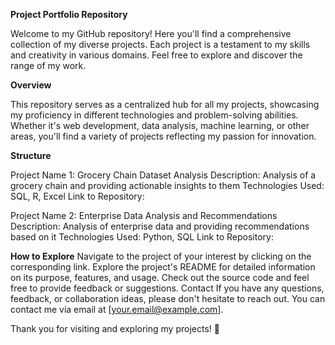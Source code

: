 **Project Portfolio Repository**

Welcome to my GitHub repository! Here you'll find a comprehensive collection of my diverse projects. Each project is a testament to my skills and creativity in various domains. Feel free to explore and discover the range of my work.

**Overview**

This repository serves as a centralized hub for all my projects, showcasing my proficiency in different technologies and problem-solving abilities. Whether it's web development, data analysis, machine learning, or other areas, you'll find a variety of projects reflecting my passion for innovation.

**Structure**

Project Name 1: Grocery Chain Dataset Analysis
Description: Analysis of a grocery chain and providing actionable insights to them
Technologies Used: SQL, R, Excel
Link to Repository: 

Project Name 2: Enterprise Data Analysis and Recommendations
Description: Analysis of enterprise data and providing recommendations based on it
Technologies Used: Python, SQL
Link to Repository: 

**How to Explore**
Navigate to the project of your interest by clicking on the corresponding link.
Explore the project's README for detailed information on its purpose, features, and usage.
Check out the source code and feel free to provide feedback or suggestions.
Contact
If you have any questions, feedback, or collaboration ideas, please don't hesitate to reach out. You can contact me via email at [your.email@example.com].

Thank you for visiting and exploring my projects! 🚀
